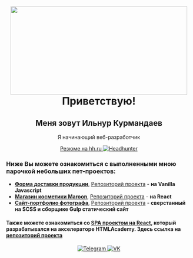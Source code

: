 <div id="header" align="center">
    <h1>
    <img src="https://media.giphy.com/media/QLKSt3wQqlj7a/giphy.gif" width="480" height="240" frameBorder="0"><br/>
        Приветствую!
    </h1>
    <h2>Меня зовут Ильнур Курмандаев</h2>
    <p>Я начинающий веб-разработчик</p>
    <a href="https://surgut.hh.ru/applicant/resumes/view?resume=3274d213ff0bc3a53b0039ed1f6d4455376a6c">Резюме на hh.ru
        <img src="https://img.shields.io/badge/Headhunter-red?style=for-the-badge&logo=hh&logoColor=white" alt="Headhunter">
    </a>
</div>

### Ниже Вы можете ознакомиться с выполненными мною парочкой небольших пет-проектов:
- [**Форма доставки продукции**](https://delivery-form.vercel.app/), [Репозиторий проекта](https://github.com/KIlnourik/delivery-form) - **на Vanilla Javascript**
- [**Магазин косметики Maroon**](https://maroon-cosmetic.vercel.app/), [Репозиторий проекта](https://github.com/KIlnourik/cosmetic-shop) - **на React**
- [**Сайт-портфолио фотографа**](https://kilnourik.github.io/photographer_portfolio/), [Репозиторий проекта](https://github.com/KIlnourik/photographer_portfolio) - **сверстанный на SCSS и сборщике Gulp статический сайт**

#### Также можете ознакомиться со [SPA проектом на React](https://camera-shop-kurmandaev.vercel.app/), который разрабатывался на акселераторе HTMLAcademy. Здесь ссылка на [репозиторий проекта](https://github.com/KIlnourik/camera-shop)

<div id="socials" align="center">
    <a href="https://t.me/KIlnourik">
        <img src="https://img.shields.io/badge/Telegram-blue?style=for-the-badge&logo=telegram&logoColor=white" alt="Telegram">
    </a>
    <a href="https://vk.com/daslegan">
        <img src="https://img.shields.io/badge/Vkontakte-blue?style=for-the-badge&logo=vk&logoColor=white" alt="VK">
    </a>
</div>
